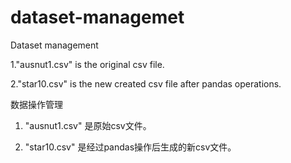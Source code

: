# dataset-managemet
Dataset management

1."ausnut1.csv" is the original csv file.
  
2."star10.csv" is the new created csv file after pandas operations. 




数据操作管理
1. "ausnut1.csv" 是原始csv文件。

2. "star10.csv" 是经过pandas操作后生成的新csv文件。
